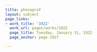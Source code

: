 ```yaml
---
title: phonagraf
layout: subject
page_links:
- work_title: '1922'
  work_url: pages/works/1922
  page_title: Tuesday, January 31, 1922
  page_anchor: page-1927

---
```

